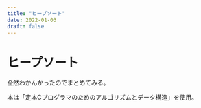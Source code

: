 ```yaml
---
title: "ヒープソート"
date: 2022-01-03
draft: false
---
```

# ヒープソート



全然わかんかったのでまとめてみる。



本は「定本Cプログラマのためのアルゴリズムとデータ構造」を使用。



##
